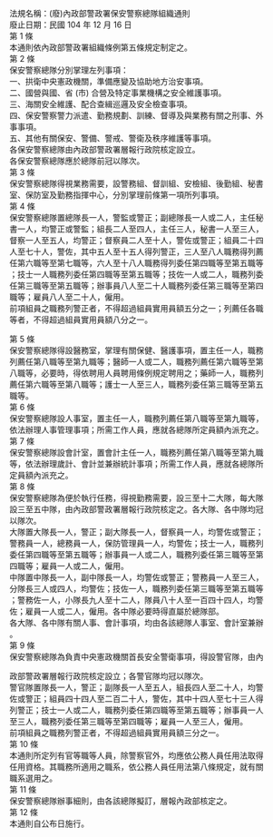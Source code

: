 法規名稱：(廢)內政部警政署保安警察總隊組織通則  
廢止日期：民國 104 年 12 月 16 日  
第 1 條  
本通則依內政部警政署組織條例第五條規定制定之。  
第 2 條  
保安警察總隊分別掌理左列事項：  
一、拱衛中央憲政機關，準備應變及協助地方治安事項。  
二、國營與國、省 (市) 合營及特定事業機構之安全維護事項。  
三、海關安全維護、配合查緝巡邏及安全檢查事項。  
四、保安警察警力派遣、勤務規劃、訓練、督導及與業務有關之刑事、外  
事事項。  
五、其他有關保安、警備、警戒、警衛及秩序維護等事項。  
各保安警察總隊由內政部警政署層報行政院核定設立。  
各保安警察總隊應於總隊前冠以隊次。  
第 3 條  
保安警察總隊得視業務需要，設警務組、督訓組、安檢組、後勤組、秘書  
室、保防室及勤務指揮中心，分別掌理前條第一項所列事項。  
第 4 條  
保安警察總隊置總隊長一人，警監或警正；副總隊長一人或二人，主任秘  
書一人，均警正或警監；組長二人至四人，主任三人，秘書一人至三人，  
督察一人至五人，均警正；督察員二人至十人，警佐或警正；組員二十四  
人至七十人，警佐，其中五人至十五人得列警正，三人至八人職務得列薦  
任第六職等至第七職等，六人至十八人職務得列委任第四職等至第五職等  
；技士一人職務列委任第四職等至第五職等；技佐一人或二人，職務列委  
任第三職等至第五職等；辦事員八人至二十人職務列委任第三職等至第四  
職等；雇員八人至二十人，僱用。  
前項組員之職務列警正者，不得超過組員實用員額五分之一；列薦任各職  
等者，不得超過組員實用員額八分之一。  


第 5 條  
保安警察總隊得設醫務室，掌理有關保健、醫護事項，置主任一人，職務  
列薦任第八職等至第九職等；醫師一人或二人，職務列薦任第六職等至第  
八職等，必要時，得依聘用人員聘用條例規定聘用之；藥師一人，職務列  
薦任第六職等至第八職等；護士一人至三人，職務列委任第三職等至第五  
職等。  
第 6 條  
保安警察總隊設人事室，置主任一人，職務列薦任第八職等至第九職等，  
依法辦理人事管理事項；所需工作人員，應就各總隊所定員額內派充之。  
第 7 條  
保安警察總隊設會計室，置會計主任一人，職務列薦任第八職等至第九職  
等，依法辦理歲計、會計並兼辦統計事項；所需工作人員，應就各總隊所  
定員額內派充之。  
第 8 條  
保安警察總隊為便於執行任務，得視勤務需要，設三至十二大隊，每大隊  
設三至五中隊，由內政部警政署層報行政院核定之。各大隊、各中隊均冠  
以隊次。  
大隊置大隊長一人，警正；副大隊長一人，督察員一人，均警佐或警正；  
警務員一人，總務員一人，保防管理員一人，均警佐；技士一人，職務列  
委任第四職等至第五職等；辦事員一人或二人，職務列委任第三職等至第  
四職等；雇員一人或二人，僱用。  
中隊置中隊長一人，副中隊長一人，均警佐或警正；警務員一人至三人，  
分隊長三人或四人，均警佐；技佐一人，職務列委任第三職等至第五職等  
；警務佐一人，小隊長九人至十二人，隊員八十人至一百四十四人，均警  
佐；雇員一人或二人，僱用。各中隊必要時得直屬於總隊部。  
各大隊、各中隊有關人事、會計事項，均由各該總隊人事室、會計室兼辦  
。  
第 9 條  
保安警察總隊為負責中央憲政機關首長安全警衛事項，得設警官隊，由內  


政部警政署層報行政院核定設立；各警官隊均冠以隊次。  
警官隊置隊長一人，警正；副隊長一人至五人，組長四人至二十人，均警  
佐或警正；組員四十四人至二百二十人，警佐，其中十四人至七十三人得  
列警正；技士一人或二人，職務列委任第四職等至第五職等；辦事員一人  
至三人，職務列委任第三職等至第四職等；雇員一人至三人，僱用。  
前項組員之職務列警正者，不得超過組員實用員額三分之一。  
第 10 條  
本通則所定列有官等職等人員，除警察官外，均應依公務人員任用法取得  
任用資格。其職務所適用之職系，依公務人員任用法第八條規定，就有關  
職系選用之。  
第 11 條  
保安警察總隊辦事細則，由各該總隊擬訂，層報內政部核定之。  
第 12 條  
本通則自公布日施行。  


